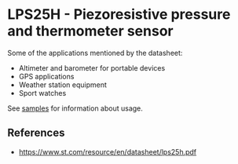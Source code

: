 # LPS25H - Piezoresistive pressure and thermometer sensor

Some of the applications mentioned by the datasheet:
- Altimeter and barometer for portable devices
- GPS applications
- Weather station equipment
- Sport watches

See [samples](samples/README.md) for information about usage.

## References

- https://www.st.com/resource/en/datasheet/lps25h.pdf
